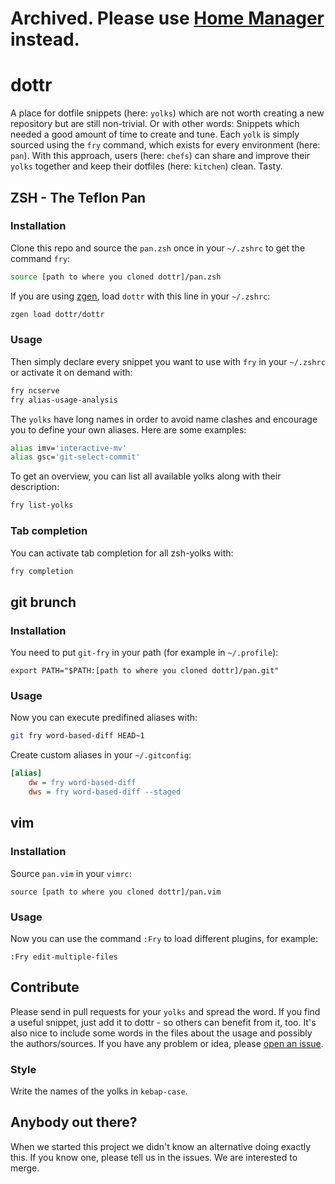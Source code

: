 # Archived. Please use [Home Manager](https://nix-community.github.io/home-manager/) instead.

# dottr
A place for dotfile snippets (here: `yolks`) which are not worth creating a new repository but are still non-trivial. Or with other words: Snippets which needed a good amount of time to create and tune. Each `yolk` is simply sourced using the `fry` command, which exists for every environment (here: `pan`). With this approach, users (here: `chefs`) can share and improve their `yolks` together and keep their dotfiles (here: `kitchen`) clean. Tasty.

## ZSH - The Teflon Pan
### Installation
Clone this repo and source the `pan.zsh` once in your `~/.zshrc` to get the command `fry`:
```sh
source [path to where you cloned dottr]/pan.zsh
```

If you are using [zgen](https://github.com/tarjoilija/zgen), load `dottr` with this line in your `~/.zshrc`:
```sh
zgen load dottr/dottr
```

### Usage

Then simply declare every snippet you want to use with `fry` in your `~/.zshrc` or activate it on demand with:
```sh
fry ncserve
fry alias-usage-analysis
```

The `yolks` have long names in order to avoid name clashes and encourage you to define your own aliases. Here are some examples:

```sh
alias imv='interactive-mv'
alias gsc='git-select-commit'
```

To get an overview, you can list all available yolks along with their description:
```sh
fry list-yolks
```

### Tab completion
You can activate tab completion for all zsh-yolks with:
```sh
fry completion
```

## git brunch
### Installation
You need to put `git-fry` in your path (for example in `~/.profile`):
```
export PATH="$PATH:[path to where you cloned dottr]/pan.git"
```

### Usage
Now you can execute predifined aliases with:
```sh
git fry word-based-diff HEAD~1
```

Create custom aliases in your `~/.gitconfig`:
```ini
[alias]
    dw = fry word-based-diff
    dws = fry word-based-diff --staged
```

## vim
### Installation
Source ```pan.vim``` in your ```vimrc```:
```
source [path to where you cloned dottr]/pan.vim
```

### Usage
Now you can use the command ```:Fry``` to load different plugins, for example:
```
:Fry edit-multiple-files
```

## Contribute
Please send in pull requests for your `yolks` and spread the word. If you find a useful snippet, just add it to dottr - so others can benefit from it, too. It's also nice to include some words in the files about the usage and possibly the authors/sources. If you have any problem or idea, please [open an issue](https://github.com/dottr/dottr/issues/new).
### Style
Write the names of the yolks in `kebap-case`.

## Anybody out there?
When we started this project we didn't know an alternative doing exactly this. If you know one, please tell us in the issues. We are interested to merge.
